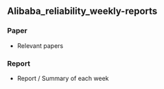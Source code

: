 ## Alibaba_reliability_weekly-reports

### Paper

* Relevant papers

### Report

* Report / Summary of each week

